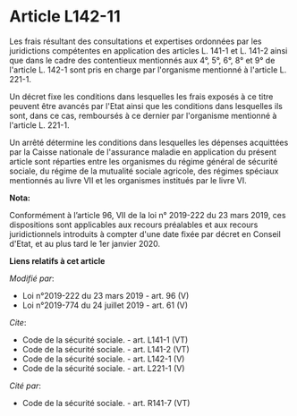 # Article L142-11

Les frais résultant des consultations et expertises ordonnées par les juridictions compétentes en application des articles L.
141-1 et L. 141-2 ainsi que dans le cadre des contentieux mentionnés aux 4°, 5°, 6°, 8° et 9° de l'article L. 142-1 sont pris
en charge par l'organisme mentionné à l'article L. 221-1. 

Un décret fixe les conditions dans lesquelles les frais exposés à ce titre peuvent être avancés par l'Etat ainsi que les
conditions dans lesquelles ils sont, dans ce cas, remboursés à ce dernier par l'organisme mentionné à l'article L. 221-1. 

Un arrêté détermine les conditions dans lesquelles les dépenses acquittées par la Caisse nationale de l'assurance maladie en
application du présent article sont réparties entre les organismes du régime général de sécurité sociale, du régime de la
mutualité sociale agricole, des régimes spéciaux mentionnés au livre VII et les organismes institués par le livre VI.

**Nota:**

Conformément à l’article 96, VII de la loi n° 2019-222 du 23 mars 2019, ces dispositions sont applicables aux recours
préalables et aux recours juridictionnels introduits à compter d'une date fixée par décret en Conseil d'Etat, et au plus tard
le 1er janvier 2020.

**Liens relatifs à cet article**

_Modifié par_:

  - Loi n°2019-222 du 23 mars 2019 - art. 96 (V)
  - Loi n°2019-774 du 24 juillet 2019 - art. 61 (V)

_Cite_:

  - Code de la sécurité sociale. - art. L141-1 (VT)
  - Code de la sécurité sociale. - art. L141-2 (VT)
  - Code de la sécurité sociale. - art. L142-1 (V)
  - Code de la sécurité sociale. - art. L221-1 (V)

_Cité par_:

  - Code de la sécurité sociale. - art. R141-7 (VT)
